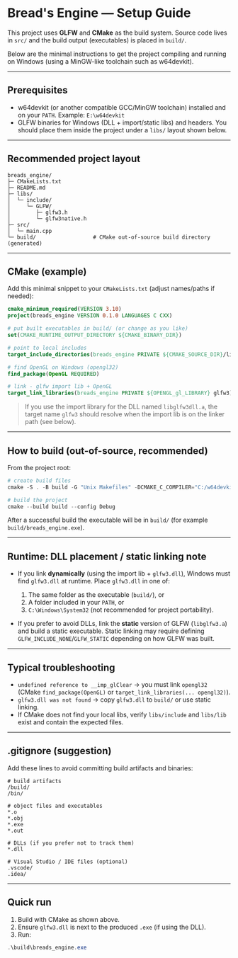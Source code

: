 # Bread's Engine — Setup Guide

This project uses **GLFW** and **CMake** as the build system. Source code lives in `src/` and the build output (executables) is placed in `build/`.

Below are the minimal instructions to get the project compiling and running on Windows (using a MinGW-like toolchain such as w64devkit).

---

## Prerequisites

* w64devkit (or another compatible GCC/MinGW toolchain) installed and on your `PATH`.
  Example: `E:\w64devkit`
* GLFW binaries for Windows (DLL + import/static libs) and headers. You should place them inside the project under a `libs/` layout shown below.

---

## Recommended project layout

```
breads_engine/
├─ CMakeLists.txt
├─ README.md
├─ libs/
│  └─ include/
│     └─ GLFW/
│        ├─ glfw3.h
│        └─ glfw3native.h
├─ src/
│  └─ main.cpp
└─ build/                  # CMake out-of-source build directory (generated)
```

---

## CMake (example)

Add this minimal snippet to your `CMakeLists.txt` (adjust names/paths if needed):

```cmake
cmake_minimum_required(VERSION 3.10)
project(breads_engine VERSION 0.1.0 LANGUAGES C CXX)

# put built executables in build/ (or change as you like)
set(CMAKE_RUNTIME_OUTPUT_DIRECTORY ${CMAKE_BINARY_DIR})

# point to local includes
target_include_directories(breads_engine PRIVATE ${CMAKE_SOURCE_DIR}/libs/include)

# find OpenGL on Windows (opengl32)
find_package(OpenGL REQUIRED)

# link - glfw import lib + OpenGL
target_link_libraries(breads_engine PRIVATE ${OPENGL_gl_LIBRARY} glfw3)
```

> If you use the import library for the DLL named `libglfw3dll.a`, the target name `glfw3` should resolve when the import lib is on the linker path (see below).

---

## How to build (out-of-source, recommended)

From the project root:

```powershell
# create build files
cmake -S . -B build -G "Unix Makefiles" -DCMAKE_C_COMPILER="C:/w64devkit/bin/gcc.exe" -DCMAKE_CXX_COMPILER="C:/w64devkit/bin/g++.exe"

# build the project
cmake --build build --config Debug
```

After a successful build the executable will be in `build/` (for example `build/breads_engine.exe`).

---

## Runtime: DLL placement / static linking note

* If you link **dynamically** (using the import lib + `glfw3.dll`), Windows must find `glfw3.dll` at runtime. Place `glfw3.dll` in one of:

  1. The same folder as the executable (`build/`), or
  2. A folder included in your `PATH`, or
  3. `C:\Windows\System32` (not recommended for project portability).
* If you prefer to avoid DLLs, link the **static** version of GLFW (`libglfw3.a`) and build a static executable. Static linking may require defining `GLFW_INCLUDE_NONE`/`GLFW_STATIC` depending on how GLFW was built.

---

## Typical troubleshooting

* `undefined reference to __imp_glClear` → you must link `opengl32` (CMake `find_package(OpenGL)` or `target_link_libraries(... opengl32)`).
* `glfw3.dll was not found` → copy `glfw3.dll` to `build/` or use static linking.
* If CMake does not find your local libs, verify `libs/include` and `libs/lib` exist and contain the expected files.

---

## .gitignore (suggestion)

Add these lines to avoid committing build artifacts and binaries:

```
# build artifacts
/build/
/bin/

# object files and executables
*.o
*.obj
*.exe
*.out

# DLLs (if you prefer not to track them)
*.dll

# Visual Studio / IDE files (optional)
.vscode/
.idea/
```

---

## Quick run

1. Build with CMake as shown above.
2. Ensure `glfw3.dll` is next to the produced `.exe` (if using the DLL).
3. Run:

```powershell
.\build\breads_engine.exe
```